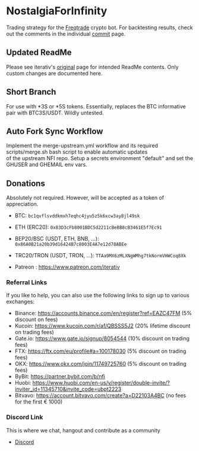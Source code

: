 # NostalgiaForInfinity
Trading strategy for the [Freqtrade](https://www.freqtrade.io) crypto bot. For backtesting results, check out the comments in the individual [commit](https://github.com/iterativv/NostalgiaForInfinity/commits/main) page.

## Updated ReadMe
Please see iterativ's [original](https://github.com/iterativv/NostalgiaForInfinity) page for intended ReadMe contents. Only custom changes are documented here.

## Short Branch
For use with *3S or *5S tokens. Essentially, replaces the BTC informative pair with BTC3S/USDT. Wildly untested.

## Auto Fork Sync Workflow
Implement the merge-upstream.yml workflow and its required scripts/merge.sh bash script to enable automatic updates  
of the upstream NFI repo. Setup a secrets environment "default" and set the GHUSER and GHEMAIL env vars.

## Donations

Absolutely not required. However, will be accepted as a token of appreciation.

* BTC: `bc1qvflsvddkmxh7eqhc4jyu5z5k6xcw3ay8jl49sk`
* ETH (ERC20): `0x83D3cFb8001BDC5d2211cBeBB8cB3461E5f7Ec91`
* BEP20/BSC (USDT, ETH, BNB, ...): `0x86A0B21a20b39d16424B7c8003E4A7e12d78ABEe`
* TRC20/TRON (USDT, TRON, ...): `TTAa9MX6zMLXNgWMhg7tkNormVHWCoq8Xk`

* Patreon : https://www.patreon.com/iterativ

### Referral Links

If you like to help, you can also use the following links to sign up to various exchanges:

* Binance: https://accounts.binance.com/en/register?ref=EAZC47FM (5% discount on fees)
* Kucoin: https://www.kucoin.com/r/af/QBSSS5J2 (20% lifetime discount on trading fees)
* Gate.io: https://www.gate.io/signup/8054544 (10% discount on trading fees)
* FTX: https://ftx.com/eu/profile#a=100178030 (5% discount on trading fees)
* OKX: https://www.okx.com/join/11749725760 (5% discount on trading fees)
* ByBit: https://partner.bybit.com/b/nfi
* Huobi: https://www.huobi.com/en-us/v/register/double-invite/?inviter_id=11345710&invite_code=ubpt2223
* Bitvavo: https://account.bitvavo.com/create?a=D22103A4BC (no fees for the first € 1000)

### Discord Link

This is where we chat, hangout and contribute as a community

* [Discord](https://discord.gg/DeAmv3btxQ)
